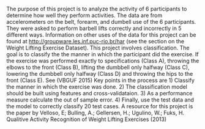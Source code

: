 The purpose of this project is to analyze the activity of 6 participants to determine how well they perform
activities. The data are from accelerometers on the belt, forearm, and dumbell use of the 6 participants.
They were asked to perform barbell lifts correctly and incorrectly in 5 different ways.
Information on other uses of the data for this project can be found at http://groupware.les.inf.puc-rio.br/har
(see the section on the Weight Lifting Exercise Dataset).
This project involves classification. The goal is to classify the the manner in which the participant did the
exercise.
If the exercise was performed exactly to specifications (Class A), throwing the elbows to the front (Class B),
lifting the dumbbell only halfway (Class C), lowering the dumbbell only halfway (Class D) and throwing the
hips to the front (Class E). See (VBGUF 2015)
Key points in the process are 1) Classify the manner in which the exercise was done. 2) The classification
model should be built using features and cross-validataion. 3) As a performance measure calculate the out of
sample error. 4) Finally, use the test data and the model to correctly classify 20 test cases.
A resource for this project is the paper by Velloso, E; Bulling, A.; Gellersen, H.; Ugulino, W.; Fuks, H.
Qualitive Activity Recognition of Weight Lifting Exercises (2013)

